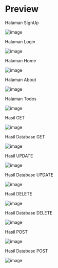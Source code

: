 <h1>Preview</h1>

<p>Halaman SignUp</p>

![image](https://github.com/user-attachments/assets/09568e9d-441b-4c9a-b0a6-4dfe3b6fe57f)

<p>Halaman Login</p>

![image](https://github.com/user-attachments/assets/6d43c825-2fc1-459c-929a-7a158bab664e)

<p>Halaman Home</p>

![image](https://github.com/user-attachments/assets/bdb5ac91-699c-45bf-bd4b-3083aadb3243)

<p>Halaman About</p>

![image](https://github.com/user-attachments/assets/e0b0d37c-02e0-4266-8d25-ea019ff0d786)

<p>Halaman Todos</p>

![image](https://github.com/user-attachments/assets/0a367446-e32d-437f-a5c7-2bc02b77dbc3)

<p>Hasil GET</p>

![image](https://github.com/user-attachments/assets/157e82cc-6312-4a79-ac31-60060f4e218d)
<p>Hasil Database GET</p>

![image](https://github.com/user-attachments/assets/57b56f7c-8338-4854-8eaa-da1e3003f7f1)

<p>Hasil UPDATE</p>

![image](https://github.com/user-attachments/assets/b4fa1bf0-e5b0-4a7a-b2cc-da28d9129925)
<p>Hasil Database UPDATE</p>

![image](https://github.com/user-attachments/assets/f7888e77-cb88-4fdb-a7a7-2576275cd025)

<p>Hasil DELETE</p>

![image](https://github.com/user-attachments/assets/7ef7ced8-311a-46c9-9655-b08d6fcf7d70)
<p>Hasil Database DELETE</p>

![image](https://github.com/user-attachments/assets/04394b12-8c4d-4bca-9e45-b06054922b6f)

<p>Hasil POST</p>

![image](https://github.com/user-attachments/assets/2b447c0d-8025-4017-bca9-52383dc994e4)
<p>Hasil Database POST</p>

![image](https://github.com/user-attachments/assets/eee8224e-9d5e-4b9f-8073-ee7d3a30cea3)
